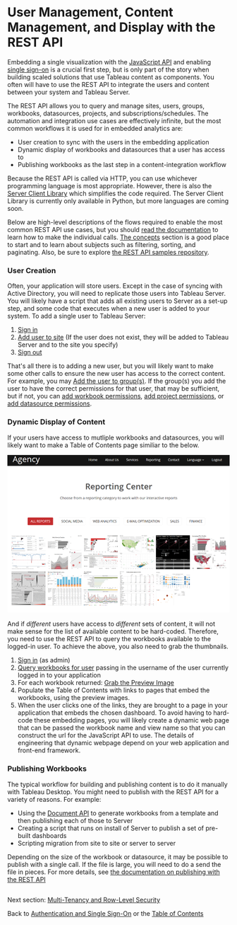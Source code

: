 # User Management, Content Management, and Display with the REST API

Embedding a single visualization with the [JavaScript API](pages/01_embedding_and_jsapi.md) and enabling [single sign-on](pages/02_auth_and_sso.md) is a crucial first step, but is only part of the story when building scaled solutions that use Tableau content as components. You often will have to use the REST API to integrate the users and content between your system and Tableau Server.

The REST API allows you to query and manage sites, users, groups, workbooks, datasources, projects, and subscriptions/schedules. The automation and integration use cases are effectively infinite, but the most common workflows it is used for in embedded analytics are:
* User creation to sync with the users in the embedding application
* Dynamic display of workbooks and datasources that a user has access to
* Publishing workbooks as the last step in a content-integration workflow

Because the REST API is called via HTTP, you can use whichever programming language is most appropriate. However, there is also the [Server Client Library](https://github.com/tableau/server-client-python) which simplifies the code required. The Server Client Library is currently only available in Python, but more languages are coming soon.

Below are high-level descriptions of the flows required to enable the most common REST API use cases, but you should [read the documentation](http://onlinehelp.tableau.com/current/api/rest_api/en-us/help.htm) to learn how to make the individual calls. [The concepts](http://onlinehelp.tableau.com/current/api/rest_api/en-us/help.htm#REST/rest_api_concepts.htm%3FTocPath%3DConcepts%7C_____0) section is a good place to start and to learn about subjects such as filtering, sorting, and paginating. Also, be sure to explore [the REST API samples repository](https://github.com/tableau/rest-api-samples).

### User Creation
Often, your application will store users. Except in the case of syncing with Active Directory, you will need to replicate those users into Tableau Server. You will likely have a script that adds all existing users to Server as a set-up step, and some code that executes when a new user is added to your system. To add a single user to Tableau Server:
1) [Sign in](http://onlinehelp.tableau.com/current/api/rest_api/en-us/help.htm#REST/rest_api_ref.htm#Sign_In%3FTocPath%3DAPI%2520Reference%7C_____77)
2) [Add user to site](http://onlinehelp.tableau.com/current/api/rest_api/en-us/help.htm#REST/rest_api_ref.htm#Add_User_to_Site%3FTocPath%3DAPI%2520Reference%7C_____9) (If the user does not exist, they will be added to Tableau Server and to the site you specify)
3) [Sign out](http://onlinehelp.tableau.com/current/api/rest_api/en-us/help.htm#REST/rest_api_ref.htm#Sign_Out%3FTocPath%3DAPI%2520Reference%7C_____78)

That's all there is to adding a new user, but you will likely want to make some other calls to ensure the new user has access to the correct content. For example, you may [Add the user to group(s)](http://onlinehelp.tableau.com/current/api/rest_api/en-us/help.htm#REST/rest_api_ref.htm#Add_User_to_Group%3FTocPath%3DAPI%2520Reference%7C_____8). If the group(s) you add the user to have the correct permissions for that user, that may be sufficient, but if not, you can [add workbook permissions](http://onlinehelp.tableau.com/current/api/rest_api/en-us/help.htm#REST/rest_api_ref.htm#Add_Workbook_Permissions%3FTocPath%3DAPI%2520Reference%7C_____11), [add project permissions](http://onlinehelp.tableau.com/current/api/rest_api/en-us/help.htm#REST/rest_api_ref.htm#Add_Project_Permissions%3FTocPath%3DAPI%2520Reference%7C_____6), or [add datasource permissions](http://onlinehelp.tableau.com/current/api/rest_api/en-us/help.htm#REST/rest_api_ref.htm#Add_Datasource_Permissions%3FTocPath%3DAPI%2520Reference%7C_____3).

### Dynamic Display of Content
If your users have access to mutliple workbooks and datasources, you will likely want to make a Table of Contents page similiar to the below.

![Viz Table of Contents](../img/viz_TOC.png)

And if *different* users have access to *different* sets of content, it will not make sense for the list of available content to be hard-coded. Therefore, you need to use the REST API to query the workbooks available to the logged-in user. To achieve the above, you also need to grab the thumbnails.
1) [Sign in](http://onlinehelp.tableau.com/current/api/rest_api/en-us/help.htm#REST/rest_api_ref.htm#Sign_In%3FTocPath%3DAPI%2520Reference%7C_____77) (as admin)
2) [Query workbooks for user](http://onlinehelp.tableau.com/current/api/rest_api/en-us/help.htm#REST/rest_api_ref.htm#Query_Workbooks_for_User%3FTocPath%3DAPI%2520Reference%7C_____71) passing in the username of the user currently logged in to your application
3) For each workbook returned: [Grab the Preview Image](http://onlinehelp.tableau.com/current/api/rest_api/en-us/help.htm#REST/rest_api_ref.htm#Query_View_Preview_Image%3FTocPath%3DAPI%2520Reference%7C_____63)
4) Populate the Table of Contents with links to pages that embed the workbooks, using the preview images.
5) When the user clicks one of the links, they are brought to a page in your application that embeds the chosen dashboard. To avoid having to hard-code these embedding pages, you will likely create a dynamic web page that can be passed the workbook name and view name so that you can construct the url for the JavaScript API to use. The details of engineering that dynamic webpage depend on your web application and front-end framework.

### Publishing Workbooks
The typical workflow for building and publishing content is to do it manually with Tableau Desktop. You might need to publish with the REST API for a variety of reasons. For example:
* Using the [Document API](./04_multitenancy_and_rls.md) to generate workbooks from a template and then publishing each of those to Server
* Creating a script that runs on install of Server to publish a set of pre-built dashboards
* Scripting migration from site to site or server to server

Depending on the size of the workbook or datasource, it may be possible to publish with a single call. If the file is large, you will need to do a send the file in pieces. For more details, see [the documentation on publishing with the REST API](http://onlinehelp.tableau.com/current/api/rest_api/en-us/help.htm#REST/rest_api_concepts_publish.htm%3FTocPath%3DConcepts%7C_____11)

## 

Next section: [Multi-Tenancy and Row-Level Security](/04_multitenancy_and_rls.md)

Back to [Authentication and Single Sign-On](/02_auth_and_sso.md) or the [Table of Contents](/00_table_of_contents.md)